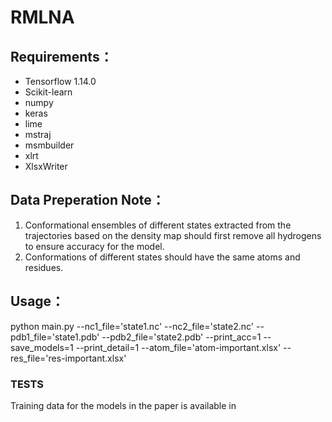 # RMLNA

## Requirements：
- Tensorflow 1.14.0
- Scikit-learn
- numpy
- keras
- lime
- mstraj
- msmbuilder
- xlrt
- XlsxWriter

## Data Preperation Note：
1. Conformational ensembles of different states extracted from the trajectories based on the density map should first remove all hydrogens to ensure accuracy for the model.
2. Conformations  of different states should have the same atoms and residues.


## Usage：
python main.py --nc1_file='state1.nc' --nc2_file='state2.nc' --pdb1_file='state1.pdb' --pdb2_file='state2.pdb' --print_acc=1 --save_models=1 --print_detail=1 --atom_file='atom-important.xlsx' --res_file='res-important.xlsx' 

### TESTS
Training data for the models in the paper is available in 
